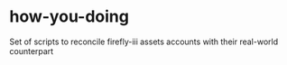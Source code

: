 # how-you-doing
Set of scripts to reconcile firefly-iii assets accounts with their real-world counterpart
